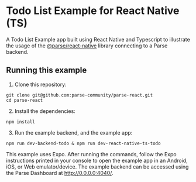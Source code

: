 # Todo List Example for React Native (TS)

A Todo List Example app built using React Native and Typescript to illustrate the usage of the [@parse/react-native](https://github.com/parse-community/parse-react/tree/moreReadmeImproment/packages/parse-react-native) library connecting to a Parse backend.

## Running this example

1. Clone this repository:

```shell
git clone git@github.com:parse-community/parse-react.git
cd parse-react
```

2. Install the dependencies:

```shell
npm install
```

3. Run the example backend, and the example app:

```shell
npm run dev-backend-todo & npm run dev-react-native-ts-todo
```

This example uses Expo. After running the commands, follow the Expo instructions printed in your console to open the example app in an Android, iOS, or Web emulator/device. The example backend can be accessed using the Parse Dashboard at http://0.0.0.0:4040/.
